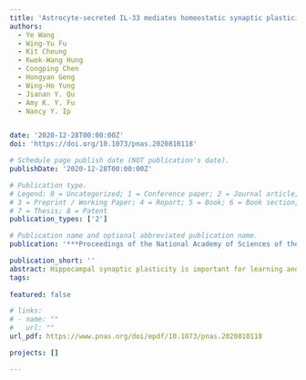 ```yaml
---
title: 'Astrocyte-secreted IL-33 mediates homeostatic synaptic plasticity in the adult hippocampus'
authors:
  - Ye Wang
  - Wing-Yu Fu
  - Kit Cheung
  - Kwok-Wang Hung
  - Congping Chen
  - Hongyan Geng
  - Wing-Ho Yung
  - Jianan Y. Qu
  - Amy K. Y. Fu
  - Nancy Y. Ip


date: '2020-12-28T00:00:00Z'
doi: 'https://doi.org/10.1073/pnas.2020810118'

# Schedule page publish date (NOT publication's date).
publishDate: '2020-12-28T00:00:00Z'

# Publication type.
# Legend: 0 = Uncategorized; 1 = Conference paper; 2 = Journal article;
# 3 = Preprint / Working Paper; 4 = Report; 5 = Book; 6 = Book section;
# 7 = Thesis; 8 = Patent
publication_types: ['2']

# Publication name and optional abbreviated publication name.
publication: '***Proceedings of the National Academy of Sciences of the United States of America***, V.118, (2021) '

publication_short: ''
abstract: Hippocampal synaptic plasticity is important for learning and memory formation. Homeostatic synaptic plasticity is a specific form of synaptic plasticity that is induced upon prolonged changes in neuronal activity to maintain network homeostasis. While astrocytes are important regulators of synaptic transmission and plasticity, it is largely unclear how they interact with neurons to regulate synaptic plasticity at the circuit level. Here, we show that neuronal activity blockade selectively increases the expression and secretion of IL-33 (interleukin-33) by astrocytes in the hippocampal cornu ammonis 1 (CA1) subregion. This IL-33 stimulates an increase in excitatory synapses and neurotransmission through the activation of neuronal IL-33 receptor complex and synaptic recruitment of the scaffold protein PSD-95. We found that acute administration of tetrodotoxin in hippocampal slices or inhibition of hippocampal CA1 excitatory neurons by optogenetic manipulation increases IL-33 expression in CA1 astrocytes. Furthermore, IL-33 administration in vivo promotes the formation of functional excitatory synapses in hippocampal CA1 neurons, whereas conditional knockout of IL-33 in CA1 astrocytes decreases the number of excitatory synapses therein. Importantly, blockade of IL-33 and its receptor signaling in vivo by intracerebroventricular administration of its decoy receptor inhibits homeostatic synaptic plasticity in CA1 pyramidal neurons and impairs spatial memory formation in mice. These results collectively reveal an important role of astrocytic IL-33 in mediating the negative-feedback signaling mechanism in homeostatic synaptic plasticity, providing insights into how astrocytes maintain hippocampal network homeostasis.
tags:
  
featured: false

# links:
# - name: ""
#   url: ""
url_pdf: https://www.pnas.org/doi/epdf/10.1073/pnas.2020810118

projects: []

---
```





